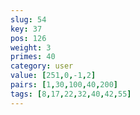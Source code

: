 ```yaml
---
slug: 54
key: 37
pos: 126
weight: 3
primes: 40
category: user
value: [251,0,-1,2]
pairs: [1,30,100,40,200]
tags: [8,17,22,32,40,42,55]
---
```

